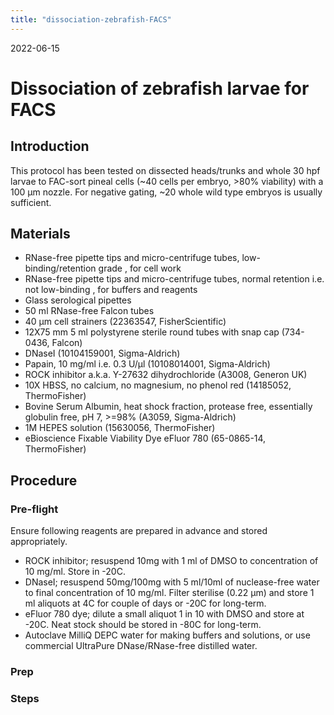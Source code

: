```yaml
---
title: "dissociation-zebrafish-FACS"
---
```


2022-06-15

# Dissociation of zebrafish larvae for FACS

## Introduction
This protocol has been tested on dissected heads/trunks and whole 30 hpf larvae to FAC-sort pineal cells (~40 cells per embryo, >80% viability) with a 100 µm nozzle. For negative gating, ~20 whole wild type embryos is usually sufficient.

## Materials
- RNase-free pipette tips and micro-centrifuge tubes, low-binding/retention grade , for cell work
- RNase-free pipette tips and micro-centrifuge tubes, normal retention i.e. not low-binding , for buffers and reagents
- Glass serological pipettes
- 50 ml RNase-free Falcon tubes
- 40 µm cell strainers (22363547, FisherScientific)
- 12X75 mm 5 ml polystyrene sterile round tubes with snap cap (734-0436, Falcon)
- DNaseI (10104159001, Sigma-Aldrich)
- Papain, 10 mg/ml i.e. 0.3 U/µl (10108014001, Sigma-Aldrich)
- ROCK inhibitor a.k.a. Y-27632 dihydrochloride (A3008, Generon UK)
- 10X HBSS, no calcium, no magnesium, no phenol red (14185052, ThermoFisher)
- Bovine Serum Albumin, heat shock fraction, protease free, essentially globulin free, pH 7, >=98% (A3059, Sigma-Aldrich)
- 1M HEPES solution (15630056, ThermoFisher)
- eBioscience Fixable Viability Dye eFluor 780 (65-0865-14, ThermoFisher)

## Procedure

### Pre-flight

Ensure following reagents are prepared in advance and stored appropriately.

- ROCK inhibitor; resuspend 10mg with 1 ml of DMSO to concentration of 10 mg/ml. Store in -20C.
- DNaseI; resuspend 50mg/100mg with 5 ml/10ml of nuclease-free water to final concentration of 10 mg/ml. Filter sterilise (0.22 µm) and store 1 ml aliquots at 4C for couple of days or -20C for long-term.
- eFluor 780 dye; dilute a small aliquot 1 in 10 with DMSO and store at -20C. Neat stock should be stored in -80C for long-term.
- Autoclave MilliQ DEPC water for making buffers and solutions, or use commercial UltraPure DNase/RNase-free distilled water.

### Prep

### Steps
